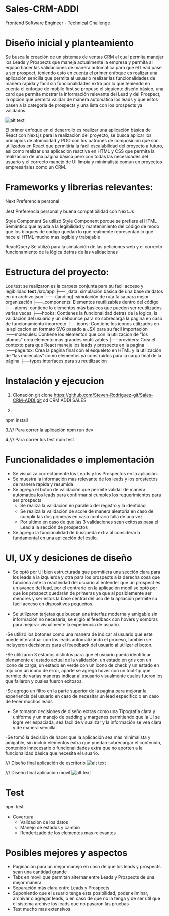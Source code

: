 # Sales-CRM-ADDI

Frontend Software Engineer -
Technical Challenge

# Diseño inicial y planteamiento

Se busca la creación de un  sistemas de ventas CRM el cual  permita manejar los Leads y Prospects que maneja actualmente la empresa y permita al equipo hacer las validaciones de manera automatica para que el Lead pase a ser prospect, teniendo esto en cuenta el primer enfoque es realizar una aplicación sencilla que permita al usuario realizar las funcionalidades de manera rapida y fácil sin funcionalidades extra por lo que teniendo en   
cuenta el enfoque de mobile first se propuso el siguiente diseño básico, una card que permita mostrar la información relevante del Lead y del Prospect, la opcion que permita validar de manera automatica los leads  y  que estos pasen a la categoria de prospects y una lista con los prospects ya validados.

![alt text](image.png)

El primer enfoque en el desarrollo es realizar una aplicación básica de  React con Next.js para la realización del proyecto, se busca aplicar los principios de atomicidad y POO con los patrones de composición que son utilizados  en React que permitiria la facil escalabilidad del proyecto a futuro,  asi como realizar  una aplicación reactiva en HTML y CSS que permita la realizacion de una pagina básica pero con todas  las necesidades del  usuario y el correcto manejo  de UI limpia y minimalista comun en proyectos empresariales como un CRM.


# Frameworks y librerias relevantes: 

Next
Preferencia personal

Jest
Preferencia personal y buena compatibilidad con Next.Js

Style Component
Se utilizó Style Component porque se prefiere el HTML Semántico que ayuda a la legibilidad y mantenimiento del código de modo que los bloques de codigo quedan lo que realmente representan lo que hace el HTML mucho mas legible y trabajable

ReactQuery
Se utilizó para la simulación de las peticiones web y el correcto funcionamiento de la lógica detras de las validaciones

# Estructura del proyecto: 

Los test se realizaron es la carpeta conjunta para su facil acceso  y legibilidad __test__
/src/app
    ├── _data: simulación básica de una base de datos en un archivo json
    ├── (landing) :simulación de ruta falsa para mejor organización
        ├──_components: Elementos reutilizables dentro del código
            ├──atoms: contiene lo elementos más basicos que pueden ser reutilizados varias veces
            ├──hooks:  Contienes la funcionalidad detras de la logica, la validacion del usuario y un debounce para no sobrecarga la pagina en caso de funcionamiento incorrecto
            ├──icons: Contiene los iconos utilizados en la aplicacion en formato SVG pasado a JSX para su facil importación
            ├──molecules: Contiene los  elementos que con la utilizacion de "los atomos" crea elemento mas grandes reutilizables 
            ├──providers: Crea el contexto para que React maneje los leads y prospects en la pagina
        ├──page.tsx: Crea la pagina final con el esqueleto en HTML y la utilización de "las moleculas" como elementos ya  construidos para la carga final de la página
        ├──types:interfaces para su reutilización

# Instalación y ejecucion

1.  Clonación 
git clone https://github.com/Steven-Rodriguez-git/Sales-CRM-ADDI.git
cd CRM ADDI SALES

2.
npm install

3./// Para correr  la aplicación
npm run dev

4./// Para correr  los test
npm test 

# Funcionalidades e implementación

-  Se visualiza correctamente los Leads y los Prospectos en la apliación
-  Se muestra la información mas relevante de los leads y los prostectos de manera rapida y resumida
-  Se agrega el boton de validación que permite validar de manera automatica los leads para confirmar si cumples los requerimientos para ser prospects
    -   Se realiza la validacion en paralelo del registro y la identidad
    -   Se realiza la validación de score de manera aleatoria en caso de cumplir las dos primeras en caso contrario falla  de una vez
    -   Por ultimo en caso de que las 3 validaciones sean exitosas pasa el Lead a la sección de prospectos 
-  Se agrego la funcionalidad de busqueda extra al considerarla fundamental en una aplicación del estilo.

# UI, UX y desiciones de diseño

- Se optó por UI bien estructurada que permitiera una sección clara para los leads a la izquierda y otra para los prospects a la derecha cosa que funciona ante la reactividad del usuario al entender que un prospect es un avance del lead, por el contrario en la aplicación mobil se optó por que los prospect quedarán de primeras ya que al posiblemente ser menores y ser  estos la base central del uso de la apliacion permite su facil acceso en dispositivos pequeños.

- Se utilizaron tarjetas que buscan una interfaz moderna y amigable  sin información no necesaria, se eligió el feedback con hovers y sombras para mejorar visualmente la experiencia de usuario.

-Se utilizó los botones como una manera de indicar al usuario que este puede interactuar con los leads automatizando el proceso, tambien se incluyeron decisiones para el feeedback del usuario al utilizar el boton.

-Se utilizaron 3 estados distintos para que el usuario pueda identificar plenamente el estado actual de la validación, un estado en gris con un icono de carga, un estado en verde con un icono de check y un estado en rojo con un icono de error, aparte se agregó hover con un tool-tip que permite de varias maneras indicar al ususario visualmente cuales fueron los que  fallaron y cuales fueron exitosos.

-Se agrego un filtro en la parte superior de la pagina para mejorar la experiencia del usuario en caso de necesitar un lead especifico o en caso de tener muchos leads

- Se tomaron decisiones de diseño extras como una Tipografia clara y uniforme y un manejo de padding y margenes permitiendo  que la UI se logre ver espaciada, sea facil de visualizar y la información se vea clara y de manera sencilla.

-Se tomó la decisión de hacer que la aplicación sea más minimalista y amigable, sin incluir elementos extra que puedan sobrecargar el contenido, contenido innecesario o funcionalidades extra que no aporten a la funcionalidad básica que necesita el usuario.

/// Diseño final aplicación de escritorio
![alt text](image-1.png)

/// Diseño final aplicación movil
![alt text](image-2.png)

# Test

npm test

- Covertura
    -  Validación de los datos
    -  Manejo de estados y cambio
    -  Renderizado de los elementos  mas relevantes


# Posibles mejores y aspectos

- Paginación para un mejor manejo en caso de que los leads y prospects sean una cantidad grande
- Tabs en movil que permitan alternar entre Leads y Prospects de una mejor manera
- Separación más clara entre Leads y Prospects
- Suponiendo que el usuario tenga esta posibilidad,  poder eliminar, archivar o agregar leads, o en caso de que no la tenga y de ser util que el sistema archive los leads que no pasaron las pruebas
- Test mucho mas extensivos
